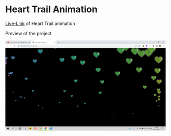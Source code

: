 # Heart Trail Animation

[Live-Link](https://aravindont.github.io/Heart-Trail-Animation/) of Heart Trail animation

Preview of the project

![HTA](./heart-trail-preview.png)
